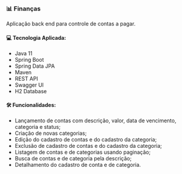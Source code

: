 ### 📊 Finanças 

Aplicação back end para controle de contas a pagar.

#### 💻 Tecnologia Aplicada:

- Java 11
- Spring Boot
- Spring Data JPA
- Maven
- REST API
- Swagger UI
- H2 Database

#### 🛠 Funcionalidades:

- Lançamento de contas com descrição, valor, data de vencimento, categoria e status;
- Criação de novas categorias;
- Edição do cadastro de contas e do cadastro da categoria;
- Exclusão de cadastro de contas e do cadastro da categoria;
- Listagem de contas e de categorias usando paginação;
- Busca de contas e de categoria pela descrição;
- Detalhamento do cadastro de conta e de categoria.

